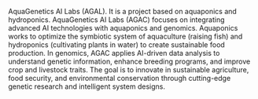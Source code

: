 AquaGenetics AI Labs (AGAL). It is a project based on aquaponics and hydroponics. AquaGenetics AI Labs (AGAC) focuses on integrating advanced AI technologies with aquaponics and genomics. Aquaponics works to optimize the symbiotic system of aquaculture (raising fish) and hydroponics (cultivating plants in water) to create sustainable food production. In genomics, AGAC applies AI-driven data analysis to understand genetic information, enhance breeding programs, and improve crop and livestock traits. The goal is to innovate in sustainable agriculture, food security, and environmental conservation through cutting-edge genetic research and intelligent system designs.
